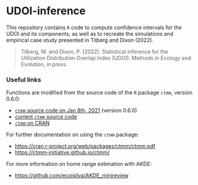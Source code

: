 # UDOI-inference

This repository contains `R` code to compute confidence intervals for the UDOI and its components, as well as to recreate the simulations and empirical case study presented in Tilberg and Dixon (2022).

>Tilberg, M. and Dixon, P. (2022). Statistical inference for the Utilization Distribution Overlap Index (UDOI). Methods in Ecology and Evolution, *in press*.


### Useful links
Functions are modified from the source code of the `R` package `ctmm`, version 0.6.0:

- [`ctmm` source code on Jan 8th, 2021](https://github.com/ctmm-initiative/ctmm/tree/4c0b7df669269087443c6907b81df6f5d6de5f13/R) (version 0.6.0)
- [current `ctmm` source code](https://github.com/ctmm-initiative/ctmm)
- [`ctmm` on CRAN](https://CRAN.R-project.org/package=ctmm)

For further documentation on using the `ctmm` package:
- https://cran.r-project.org/web/packages/ctmm/ctmm.pdf
- https://ctmm-initiative.github.io/ctmm/

For more information on home range estimation with AKDE:
- https://github.com/ecoisilva/AKDE_minireview
